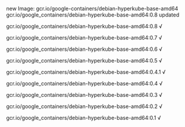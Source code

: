 new Image: gcr.io/google-containers/debian-hyperkube-base-amd64
gcr.io/google_containers/debian-hyperkube-base-amd64:0.8 updated 

gcr.io/google_containers/debian-hyperkube-base-amd64:0.8 √

gcr.io/google_containers/debian-hyperkube-base-amd64:0.7 √

gcr.io/google_containers/debian-hyperkube-base-amd64:0.6 √

gcr.io/google_containers/debian-hyperkube-base-amd64:0.5 √

gcr.io/google_containers/debian-hyperkube-base-amd64:0.4.1 √

gcr.io/google_containers/debian-hyperkube-base-amd64:0.4 √

gcr.io/google_containers/debian-hyperkube-base-amd64:0.3 √

gcr.io/google_containers/debian-hyperkube-base-amd64:0.2 √

gcr.io/google_containers/debian-hyperkube-base-amd64:0.1 √

